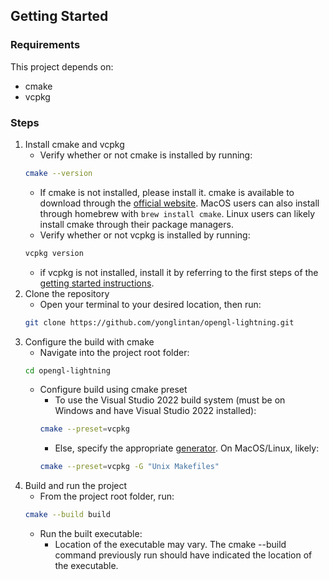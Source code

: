 ## Getting Started

### **Requirements**

This project depends on:

- cmake
- vcpkg

### **Steps**

1.  Install cmake and vcpkg
    - Verify whether or not cmake is installed by running:
    ```sh
    cmake --version
    ```
    - If cmake is not installed, please install it. cmake is available to download through the [official website](https://cmake.org/). MacOS users can also install through homebrew with `brew install cmake`. Linux users can likely install cmake through their package managers.
    - Verify whether or not vcpkg is installed by running:
    ```sh
    vcpkg version
    ```
    - if vcpkg is not installed, install it by referring to the first steps of the [getting started instructions](https://learn.microsoft.com/en-us/vcpkg/get_started/get-started?pivots=shell-powershell).
2.  Clone the repository
    - Open your terminal to your desired location, then run:
    ```sh
    git clone https://github.com/yonglintan/opengl-lightning.git
    ```
3.  Configure the build with cmake
    - Navigate into the project root folder:
    ```sh
    cd opengl-lightning
    ```
    - Configure build using cmake preset
      - To use the Visual Studio 2022 build system (must be on Windows and have Visual Studio 2022 installed):
      ```sh
      cmake --preset=vcpkg
      ```
      - Else, specify the appropriate [generator](https://cmake.org/cmake/help/latest/manual/cmake-generators.7.html#cmake-generators). On MacOS/Linux, likely:
      ```sh
      cmake --preset=vcpkg -G "Unix Makefiles"
      ```
4.  Build and run the project
    - From the project root folder, run:
    ```sh
    cmake --build build
    ```
    - Run the built executable:
      - Location of the executable may vary. The cmake --build command previously run should have indicated the location of the executable.
